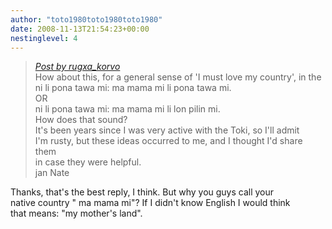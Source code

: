 ```yaml
---
author: "toto1980toto1980toto1980"
date: 2008-11-13T21:54:23+00:00
nestinglevel: 4
---
```

> [_Post by rugxa\_korvo_](/ovnpkDbt/how-to-say-it-good-must#post14)  
> How about this, for a general sense of 'I must love my country', in the  
> ni li pona tawa mi: ma mama mi li pona tawa mi.  
> OR  
> ni li pona tawa mi: ma mama mi li lon pilin mi.  
> How does that sound?  
> It's been years since I was very active with the Toki, so I'll admit  
> I'm rusty, but these ideas occurred to me, and I thought I'd share them  
> in case they were helpful.  
> jan Nate  
> 

Thanks, that's the best reply, I think. But why you guys call your  
native country " ma mama mi"? If I didn't know English I would think  
that means: "my mother's land".
